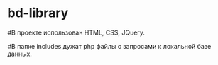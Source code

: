 # bd-library

#В проекте использован HTML, CSS, JQuery.

#В папке includes дужат php файлы с запросами к локальной базе данных.

